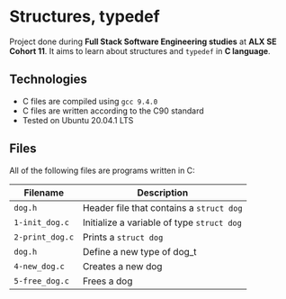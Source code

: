 # Structures, typedef
Project done during **Full Stack Software Engineering studies** at **ALX SE Cohort 11**. It aims to learn about structures and `typedef` in **C language**.

## Technologies
* C files are compiled using `gcc 9.4.0`
* C files are written according to the C90 standard
* Tested on Ubuntu 20.04.1 LTS

## Files
All of the following files are programs written in C:

| Filename | Description |
| -------- | ----------- |
| `dog.h` | Header file that contains a `struct dog` |
| `1-init_dog.c` | Initialize a variable of type `struct dog` |
| `2-print_dog.c` | Prints a `struct dog` |
| `dog.h` | Define a new type of dog_t |
| `4-new_dog.c` | Creates a new dog |
| `5-free_dog.c` | Frees a dog |
